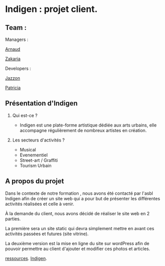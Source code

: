 # Indigen : projet client.

## Team : 

Managers : 

[Arnaud](https://github.com/Naudar79)  

[Zakaria](https://github.com/ZakariaSelassi)  


Developers : 

[Jazzon](https://github.com/Laurent-Jazzon)  

[Patricia](https://github.com/Patgit-design)  


## Présentation d'Indigen

 1) Qui est-ce ?

    - Indigen est une plate-forme artistique dédiée aux arts urbains, elle accompagne régulièrement de nombreux artistes en création.

 2) Les secteurs d'activités ?
    
    - Musical 
    - Evenementiel
    - Street-art / Graffiti
    - Tourism Urbain

## A propos du projet

Dans le contexte de notre formation , nous avons été contacté par l'asbl Indigen afin de créer un site web qui a pour but de présenter les différentes activités réalisées et celle à venir.  

À la demande du client, nous avons décidé de réaliser le site web en 2 parties.  

La première sera un site static qui devra simplement mettre en avant ces activités passées et futures (site vitrine).  

La deuxième version est la mise en ligne du site sur wordPress afin de pouvoir permettre au client d'ajouter et modifier ces photos et articles.  


[ressources](https://github.com/Naudar79/Indigen-ressources).
[Indigen](http://www.sandbox.awsc.be/index.html).







